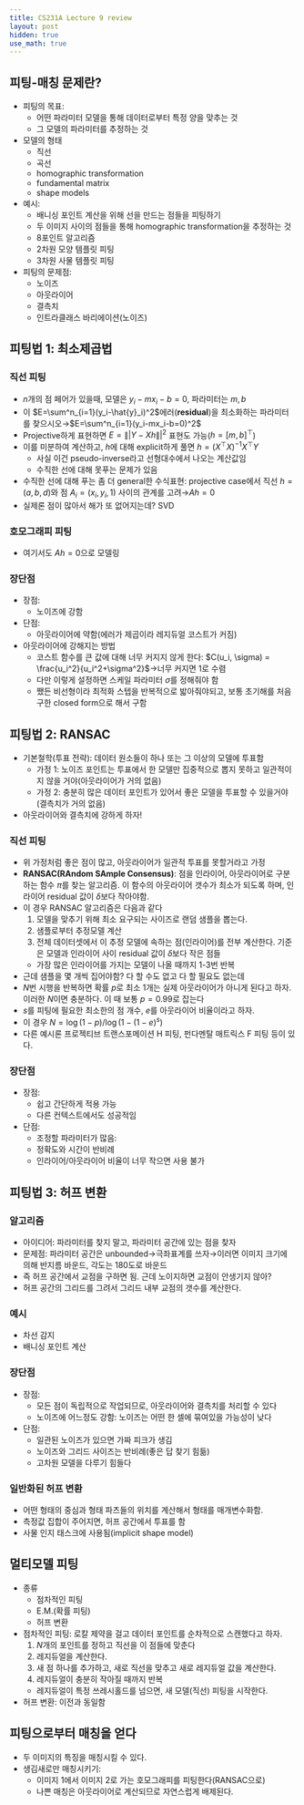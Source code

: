 ```yaml
---
title: CS231A Lecture 9 review
layout: post
hidden: true
use_math: true
---
```




## 피팅-매칭 문제란?

- 피팅의 목표:
    - 어떤 파라미터 모델을 통해 데이터로부터 특정 양을 맞추는 것
    - 그 모델의 파라미터를 추정하는 것
- 모델의 형태
    - 직선
    - 곡선
    - homographic transformation
    - fundamental matrix
    - shape models
- 예시:
    - 배니싱 포인트 계산을 위해 선을 만드는 점들을 피팅하기
    - 두 이미지 사이의 점들을 통해 homographic transformation을 추정하는 것
    - 8포인트 알고리즘
    - 2차원 모양 템플릿 피팅
    - 3차원 사물 템플릿 피팅
- 피팅의 문제점:
    - 노이즈
    - 아웃라이어
    - 결측치
    - 인트라클래스 바리에이션(노이즈)

## 피팅법 1: 최소제곱법

### 직선 피팅

- $n$개의 점 페어가 있을때, 모델은 $y_i-mx_i-b=0$, 파라미터는 $m, b$
- 이 $E=\sum^n_{i=1}(y_i-\hat{y}_i)^2$에러(**residual**)을 최소화하는 파라미터를 찾으시오→$E=\sum^n_{i=1}(y_i-mx_i-b=0)^2$
- Projective하게 표현하면 $E=\||Y-Xh\||^2$ 표현도 가능($h=[m,b]^\top$)
- 이를 미분하여 계산하고, $h$에 대해 explicit하게 풀면 $h=(X^\top X)^{-1}X^\top Y$
    - 사실 이건 pseudo-inverse라고 선형대수에서 나오는 계산값임
    - 수직한 선에 대해 못푸는 문제가 있음
- 수직한 선에 대해 푸는 좀 더 general한 수식표현: projective case에서 직선 $h=(a,b,d)$와 점 $A_i=(x_i, y_i, 1)$ 사이의 관계를 고려→$Ah=0$
- 실제론 점이 많아서 해가 또 없어지는데? SVD

### 호모그래피 피팅

- 여기서도 $Ah=0$으로 모델링

### 장단점

- 장점:
    - 노이즈에 강함
- 단점:
    - 아웃라이어에 약함(에러가 제곱이라 레지듀얼 코스트가 커짐)
- 아웃라이어에 강해지는 방법
    - 코스트 함수를 큰 값에 대해 너무 커지지 않게 한다: $C(u_i, \sigma) = \frac{u_i^2}{u_i^2+\sigma^2}$→너무 커지면 1로 수렴
    - 다만 이렇게 설정하면 스케일 파라미터 $\sigma$를 정해줘야 함
    - 쨌든 비선형이라 최적화 스텝을 반복적으로 밟아줘야되고, 보통 초기해를 처음 구한 closed form으로 해서 구함

## 피팅법 2: RANSAC

- 기본철학(투표 전략): 데이터 원소들이 하나 또는 그 이상의 모델에 투표함
    - 가정 1: 노이즈 포인트는 투표에서 한 모델만 집중적으로 뽑지 못하고 일관적이지 않을 거야(아웃라이어가 거의 없음)
    - 가정 2: 충분히 많은 데이터 포인트가 있어서 좋은 모델을 투표할 수 있을거야(결측치가 거의 없음)
- 아웃라이어와 결측치에 강하게 하자!

### 직선 피팅

- 위 가정처럼 좋은 점이 많고, 아웃라이어가 일관적 투표를 못할거라고 가정
- **RANSAC(RAndom SAmple Consensus)**: 점을 인라이어, 아웃라이어로 구분하는 함수 $\pi$를 찾는 알고리즘. 이 함수의 아웃라이어 갯수가 최소가 되도록 하며, 인라이어 residual 값이 $\delta$보다 작아야함.
- 이 경우 RANSAC 알고리즘은 다음과 같다
    1. 모델을 맞추기 위해 최소 요구되는 사이즈로 랜덤 샘플을 뽑는다.
    2. 샘플로부터 추정모델 계산
    3. 전체 데이터셋에서 이 추정 모델에 속하는 점(인라이어)를 전부 계산한다. 기준은 모델과 인라이어 사이 residual 값이 $\delta$보다 작은 점들
    - 가장 많은 인라이어를 가지는 모델이 나올 때까지 1-3번 반복
- 근데 샘플을 몇 개씩 집어야함? 다 할 수도 없고 다 할 필요도 없는데
- $N$번 시행을 반복하면 확률 $p$로 최소 1개는 실제 아웃라이어가 아니게 된다고 하자. 이러한 $N$이면 충분하다. 이 때 보통 $p=0.99$로 잡는다
- $s$를 피팅에 필요한 최소한의 점 개수, $e$를 아웃라이어 비율이라고 하자.
- 이 경우 $N=\log(1-p)/\log(1-(1-e)^s)$
- 다른 예시론 프로젝티브 트랜스포메이션 H 피팅, 펀다멘탈 매트릭스 F 피팅 등이 있다.

### 장단점

- 장점:
    - 쉽고 간단하게 적용 가능
    - 다른 컨텍스트에서도 성공적임
- 단점:
    - 조정할 파라미터가 많음:
    - 정확도와 시간이 반비례
    - 인라이어/아웃라이어 비율이 너무 작으면 사용 불가

## 피팅법 3: 허프 변환

### 알고리즘

- 아이디어: 파라미터를 찾지 말고, 파라미터 공간에 있는 점을 찾자
- 문제점: 파라미터 공간은 unbounded→극좌표계를 쓰자→이러면 이미지 크기에 의해 반지름 바운드, 각도는 180도로 바운드
- 즉 허프 공간에서 교점을 구하면 됨. 근데 노이지하면 교점이 안생기지 않아?
- 허프 공간의 그리드를 그려서 그리드 내부 교점의 갯수를 계산한다.

### 예시

- 차선 감지
- 배니싱 포인트 계산

### 장단점

- 장점:
    - 모든 점이 독립적으로 작업되므로, 아웃라이어와 결측치를 처리할 수 있다
    - 노이즈에 어느정도 강함: 노이즈는 어떤 한 셀에 묶여있을 가능성이 낮다
- 단점:
    - 일관된 노이즈가 있으면 가짜 피크가 생김
    - 노이즈와 그리드 사이즈는 반비례(좋은 답 찾기 힘듦)
    - 고차원 모델을 다루기 힘들다

### 일반화된 허프 변환

- 어떤 형태의 중심과 형태 파츠들의 위치를 계산해서 형태를 매개변수화함.
- 측정값 집합이 주어지면, 허프 공간에서 투표를 함
- 사물 인지 태스크에 사용됨(implicit shape model)

## 멀티모델 피팅

- 종류
    - 점차적인 피팅
    - E.M.(확률 피팅)
    - 허프 변환
- 점차적인 피팅: 로칼 제약을 걸고 데이터 포인트를 순차적으로 스캔했다고 하자.
    1. $N$개의 포인트를 정하고 직선을 이 점들에 맞춘다
    2. 레지듀얼을 계산한다.
    3. 새 점 하나를 추가하고, 새로 직선을 맞추고 새로 레지듀얼 값을 계산한다.
    4. 레지듀얼이 충분히 작아질 때까지 반복
    - 레지듀얼이 특정 쓰레시홀드를 넘으면, 새 모델(직선) 피팅을 시작한다.
- 허프 변환: 이전과 동일함

## 피팅으로부터 매칭을 얻다

- 두 이미지의 특징을 매칭시킬 수 있다.
- 생김새로만 매칭시키기:
    - 이미지 1에서 이미지 2로 가는 호모그래피를 피팅한다(RANSAC으로)
    - 나쁜 매칭은 아웃라이어로 계산되므로 자연스럽게 배제된다.

